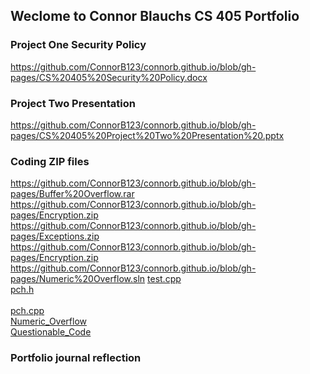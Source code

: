 ## Weclome to Connor Blauchs CS 405 Portfolio


### Project One Security Policy
https://github.com/ConnorB123/connorb.github.io/blob/gh-pages/CS%20405%20Security%20Policy.docx

### Project Two Presentation
https://github.com/ConnorB123/connorb.github.io/blob/gh-pages/CS%20405%20Project%20Two%20Presentation%20.pptx

### Coding ZIP files
https://github.com/ConnorB123/connorb.github.io/blob/gh-pages/Buffer%20Overflow.rar
https://github.com/ConnorB123/connorb.github.io/blob/gh-pages/Encryption.zip
https://github.com/ConnorB123/connorb.github.io/blob/gh-pages/Exceptions.zip
https://github.com/ConnorB123/connorb.github.io/blob/gh-pages/Encryption.zip
https://github.com/ConnorB123/connorb.github.io/blob/gh-pages/Numeric%20Overflow.sln
<a href="https://github.com/ConnorB123/connorb.github.io/blob/gh-pages/test.cpp">test.cpp</a> <br /> 
<a href="https://github.com/ConnorB123/connorb.github.io/blob/gh-pages/pch.h">pch.h</a> <br />  
<a href="https://github.com/ConnorB123/connorb.github.io/blob/gh-pages/pch.cpp">pch.cpp</a> <br /> 
<a href="https://github.com/ConnorB123/connorb.github.io/blob/gh-pages/Numeric%20Overflow.sln">Numeric_Overflow</a> <br /> 
<a href="https://github.com/ConnorB123/connorb.github.io/blob/gh-pages/Questionable%20Code.zip">Questionable_Code</a> <br /> 


### Portfolio journal reflection
